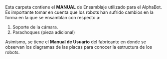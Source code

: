 Esta carpeta contiene el **MANUAL** de Ensamblaje utilizado para el AlphaBot. Es importante tomar en cuenta que los robots han sufrido cambios en la forma en la que se ensamblan con respecto a: 
1. Soporte de la cámara.
2. Parachoques (pieza adicional)

Asimismo, se tiene el **Manual de Usuario** del fabricante en donde se observan los diagramas de las placas para conocer la estructura de los robots. 
